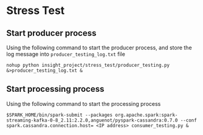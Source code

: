 # Stress Test

## Start producer process
Using the following command to start the producer process,
and store the log message into `producer_testing_log.txt` file
```
nohup python insight_project/stress_test/producer_testing.py &>producer_testing_log.txt &
```


## Start processing process
Using the following command to start the processing process
```
$SPARK_HOME/bin/spark-submit --packages org.apache.spark:spark-streaming-kafka-0-8_2.11:2.2.0,anguenot/pyspark-cassandra:0.7.0 --conf spark.cassandra.connection.host= <IP address> consumer_testing.py &
```
